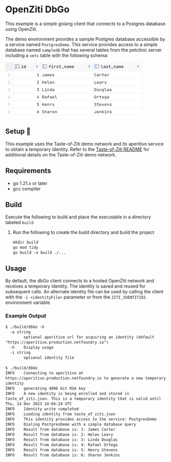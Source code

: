 # OpenZiti DbGo

This example is a simple golang client that connects to a Postgres database using OpenZiti. 

The demo environment provides a sample Postgres database accessible by a service named `PostgresDemo`.  This
service provides access to a simple database named `sampledb` that has several tables from the petclinic server including a `vets` table with the following schema:

![sampletable.png](sampletable.png)

## Setup :wrench:
This example uses the Taste-of-Ziti demo network and its aperitivo service to obtain a temporary identity. Refer to
the [Taste-of-Ziti README](../../README.md) for additional details on the Taste-of-Ziti demo network.

## Requirements
* go 1.21.x or later
* gcc compiler

## Build
Execute the following to build and place the executable in a directory labeled `build`

1. Run the following to create the build directory and build the project

       mkdir build
       go mod tidy
       go build -o build ./...

## Usage

By default, the dbGo client connects to a hosted OpenZiti network and receives a temporary identity.  The 
identity is saved and reused for subsequent calls.  An alternate identity file can be used by calling the client with
the `-i <identityFile>` parameter or from the `ZITI_IDENTITIES` environment variable.

### Example Output
```shell
$ ./build/dbGo -h
  -a string
    	optional aperitivo url for acquiring an identity (default "https://aperitivo.production.netfoundry.io")
  -h	Display usage
  -i string
    	optional identity file

$ ./build/dbGo 
INFO    Connecting to aperitivo at https://aperitivo.production.netfoundry.io to generate a new temporary identity 
INFO    generating 4096 bit RSA key                  
INFO    A new identity is being enrolled and stored in taste_of_ziti.json. This is a temporary identity that is valid until Thu, 14 Dec 2023 14:04:24 UTC 
INFO    Identity write completed                     
INFO    Loading identity from taste_of_ziti.json     
INFO    This identity provides access to the service: PostgresDemo 
INFO    Dialing PostgresDemo with a simple database query 
INFO    Result from database is: 1: James Carter     
INFO    Result from database is: 2: Helen Leary      
INFO    Result from database is: 3: Linda Douglas    
INFO    Result from database is: 4: Rafael Ortega    
INFO    Result from database is: 5: Henry Stevens    
INFO    Result from database is: 6: Sharon Jenkins   
```
